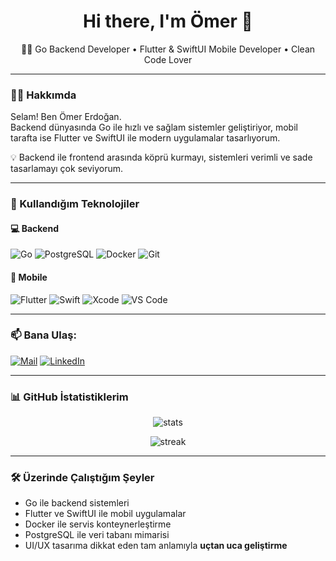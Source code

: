 <h1 align="center">Hi there, I'm Ömer 👋</h1>

<p align="center">
🧑‍💻 Go Backend Developer • Flutter & SwiftUI Mobile Developer • Clean Code Lover
</p>

---

### 👨‍💻 Hakkımda

Selam! Ben Ömer Erdoğan.  
Backend dünyasında Go ile hızlı ve sağlam sistemler geliştiriyor, mobil tarafta ise Flutter ve SwiftUI ile modern uygulamalar tasarlıyorum.  

💡 Backend ile frontend arasında köprü kurmayı, sistemleri verimli ve sade tasarlamayı çok seviyorum.

---

### 🚀 Kullandığım Teknolojiler

#### 💻 Backend
![Go](https://img.shields.io/badge/-Go-00ADD8?style=flat-square&logo=go)
![PostgreSQL](https://img.shields.io/badge/-PostgreSQL-336791?style=flat-square&logo=postgresql)
![Docker](https://img.shields.io/badge/-Docker-2496ED?style=flat-square&logo=docker)
![Git](https://img.shields.io/badge/-Git-F05032?style=flat-square&logo=git)

#### 📱 Mobile
![Flutter](https://img.shields.io/badge/-Flutter-02569B?style=flat-square&logo=flutter)
![Swift](https://img.shields.io/badge/-SwiftUI-FA7343?style=flat-square&logo=swift)
![Xcode](https://img.shields.io/badge/-Xcode-1575F9?style=flat-square&logo=xcode)
![VS Code](https://img.shields.io/badge/-VSCode-007ACC?style=flat-square&logo=visual-studio-code)

---

### 📫 Bana Ulaş:

[![Mail](https://img.shields.io/badge/-omerferdogandeveloper@gmail.com-c14438?style=flat-square&logo=Gmail&logoColor=white)](mailto:omerferdogandeveloper@gmail.com)
[![LinkedIn](https://img.shields.io/badge/-LinkedIn-blue?style=flat-square&logo=linkedin)](https://www.linkedin.com/in/%C3%B6mer-erdo%C4%9Fan-63baaa180)

---

### 📊 GitHub İstatistiklerim

<p align="center">
  <img src="https://github-readme-stats.vercel.app/api?username=OmerFErdogan&show_icons=true&theme=radical" alt="stats" />
</p>

<p align="center">
  <img src="https://github-readme-streak-stats.herokuapp.com/?user=OmerFErdogan&theme=radical" alt="streak" />
</p>

---

### 🛠️ Üzerinde Çalıştığım Şeyler

- Go ile backend sistemleri
- Flutter ve SwiftUI ile mobil uygulamalar
- Docker ile servis konteynerleştirme
- PostgreSQL ile veri tabanı mimarisi
- UI/UX tasarıma dikkat eden tam anlamıyla **uçtan uca geliştirme**

